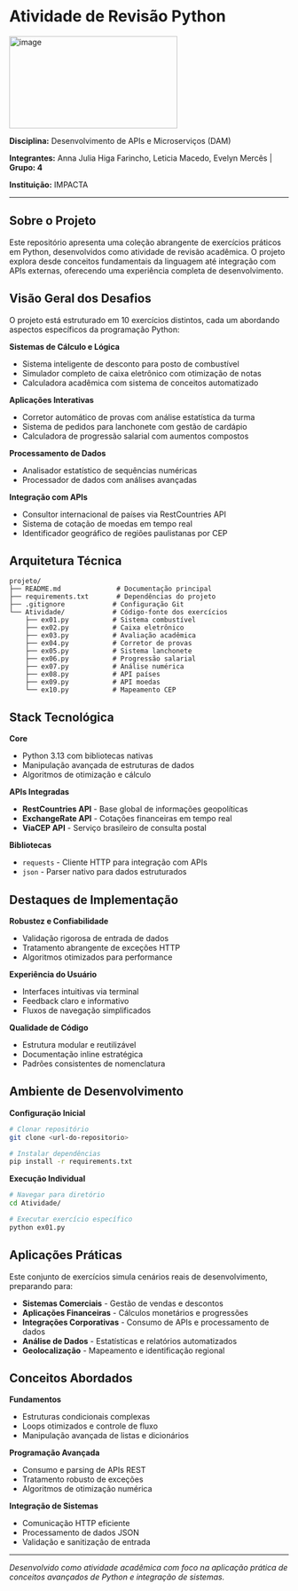 # Atividade de Revisão Python 

<img width="303" height="166" alt="image" src="https://github.com/user-attachments/assets/e4601b70-ddfb-47ab-b3d7-0c97014e4148" />


**Disciplina:** Desenvolvimento de APIs e Microserviços (DAM)  

**Integrantes:** Anna Julia Higa Farincho, Leticia Macedo, Evelyn Mercês | **Grupo: 4**

**Instituição:** IMPACTA  


---

## Sobre o Projeto

Este repositório apresenta uma coleção abrangente de exercícios práticos em Python, desenvolvidos como atividade de revisão acadêmica. O projeto explora desde conceitos fundamentais da linguagem até integração com APIs externas, oferecendo uma experiência completa de desenvolvimento.



## Visão Geral dos Desafios

O projeto está estruturado em 10 exercícios distintos, cada um abordando aspectos específicos da programação Python:

**Sistemas de Cálculo e Lógica**
- Sistema inteligente de desconto para posto de combustível
- Simulador completo de caixa eletrônico com otimização de notas
- Calculadora acadêmica com sistema de conceitos automatizado

**Aplicações Interativas**
- Corretor automático de provas com análise estatística da turma
- Sistema de pedidos para lanchonete com gestão de cardápio
- Calculadora de progressão salarial com aumentos compostos

**Processamento de Dados**
- Analisador estatístico de sequências numéricas
- Processador de dados com análises avançadas

**Integração com APIs**
- Consultor internacional de países via RestCountries API
- Sistema de cotação de moedas em tempo real
- Identificador geográfico de regiões paulistanas por CEP

## Arquitetura Técnica

```
projeto/
├── README.md              # Documentação principal
├── requirements.txt       # Dependências do projeto  
├── .gitignore            # Configuração Git
└── Atividade/            # Código-fonte dos exercícios
    ├── ex01.py           # Sistema combustível
    ├── ex02.py           # Caixa eletrônico
    ├── ex03.py           # Avaliação acadêmica
    ├── ex04.py           # Corretor de provas
    ├── ex05.py           # Sistema lanchonete
    ├── ex06.py           # Progressão salarial
    ├── ex07.py           # Análise numérica
    ├── ex08.py           # API países
    ├── ex09.py           # API moedas
    └── ex10.py           # Mapeamento CEP
```

## Stack Tecnológica

**Core**
- Python 3.13 com bibliotecas nativas
- Manipulação avançada de estruturas de dados
- Algoritmos de otimização e cálculo

**APIs Integradas**
- **RestCountries API** - Base global de informações geopolíticas
- **ExchangeRate API** - Cotações financeiras em tempo real  
- **ViaCEP API** - Serviço brasileiro de consulta postal

**Bibliotecas**
- `requests` - Cliente HTTP para integração com APIs
- `json` - Parser nativo para dados estruturados

## Destaques de Implementação

**Robustez e Confiabilidade**
- Validação rigorosa de entrada de dados
- Tratamento abrangente de exceções HTTP
- Algoritmos otimizados para performance

**Experiência do Usuário**
- Interfaces intuitivas via terminal
- Feedback claro e informativo
- Fluxos de navegação simplificados

**Qualidade de Código**
- Estrutura modular e reutilizável
- Documentação inline estratégica
- Padrões consistentes de nomenclatura

## Ambiente de Desenvolvimento

**Configuração Inicial**
```bash
# Clonar repositório
git clone <url-do-repositorio>

# Instalar dependências
pip install -r requirements.txt
```

**Execução Individual**
```bash
# Navegar para diretório
cd Atividade/

# Executar exercício específico
python ex01.py
```

## Aplicações Práticas

Este conjunto de exercícios simula cenários reais de desenvolvimento, preparando para:

- **Sistemas Comerciais** - Gestão de vendas e descontos
- **Aplicações Financeiras** - Cálculos monetários e progressões
- **Integrações Corporativas** - Consumo de APIs e processamento de dados
- **Análise de Dados** - Estatísticas e relatórios automatizados
- **Geolocalização** - Mapeamento e identificação regional

## Conceitos Abordados

**Fundamentos**
- Estruturas condicionais complexas
- Loops otimizados e controle de fluxo
- Manipulação avançada de listas e dicionários

**Programação Avançada**
- Consumo e parsing de APIs REST
- Tratamento robusto de exceções
- Algoritmos de otimização numérica

**Integração de Sistemas**
- Comunicação HTTP eficiente
- Processamento de dados JSON
- Validação e sanitização de entrada

---

*Desenvolvido como atividade acadêmica com foco na aplicação prática de conceitos avançados de Python e integração de sistemas.*
